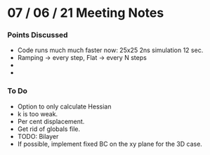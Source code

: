 # 07 / 06 / 21 Meeting Notes

### Points Discussed 
<!--- Important points that were discussed in the meeting. -->
- Code runs much much faster now: 25x25 2ns simulation 12 sec.
- Ramping -> every step, Flat -> every N steps
- 
-

### To Do 
<!--- Things to do until next meeting. -->
- Option to only calculate Hessian
- k is too weak.
- Per cent displacement.
- Get rid of globals file.
- TODO: Bilayer
- If possible, implement fixed BC on the xy plane for the 3D case.

